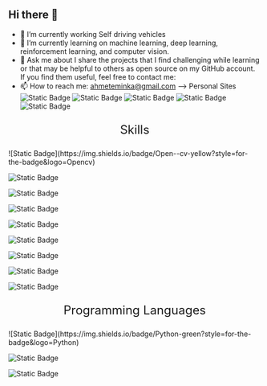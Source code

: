 ## Hi there 👋

- 🔭 I’m currently working Self driving vehicles
- 🌱 I’m currently learning on machine learning, deep learning, reinforcement learning, and computer vision.
- 💬 Ask me about I share the projects that I find challenging while learning or that may be helpful to others as open source on my GitHub account. If you find them useful, feel free to contact me:
- 📫 How to reach me: ahmeteminka@gmail.com
-->
  Personal Sites
  ![Static Badge](https://img.shields.io/badge/Linkedin-blue?style=for-the-badge&logo=Linkedin&link=https%3A%2F%2Fwww.linkedin.com%2Fin%2Fahmet-emin-kazan-727a28257%2F)
  ![Static Badge](https://img.shields.io/badge/Medium-red?style=for-the-badge&logo=Medium&link=https%3A%2F%2Fmedium.com%2F%40ahmeteminka)
![Static Badge](https://img.shields.io/badge/Github-green?style=for-the-badge&logo=Github&link=https%3A%2F%2Fgithub.com%2FAhmetkazann)
![Static Badge](https://img.shields.io/badge/Upwork-black?style=for-the-badge&logo=Upwork&link=https%3A%2F%2Fwww.upwork.com%2Ffreelancers%2F~01bd7e30cb71cb6612)
![Static Badge](https://img.shields.io/badge/Kaggle-yellow?style=for-the-badge&logo=Kaggle&link=https%3A%2F%2Fwww.kaggle.com%2Fahmetkazann)


  

<p align="center" style="font-size: 24px;">
  Skills
</p>
  ![Static Badge](https://img.shields.io/badge/Open--cv-yellow?style=for-the-badge&logo=Opencv)

  ![Static Badge](https://img.shields.io/badge/Carla--sim-black?style=for-the-badge&logo=tesla)

  ![Static Badge](https://img.shields.io/badge/Tensorflow-white?style=for-the-badge&logo=TensorFlow)

  ![Static Badge](https://img.shields.io/badge/Keras-black?style=for-the-badge&logo=Keras)

  ![Static Badge](https://img.shields.io/badge/Pytorch-green?style=for-the-badge&logo=Pytorch)

  ![Static Badge](https://img.shields.io/badge/Scikit--Learn-yellow?style=for-the-badge&logo=Scikit-Learn)

  ![Static Badge](https://img.shields.io/badge/SQL-red?style=for-the-badge&logo=mysql)

  ![Static Badge](https://img.shields.io/badge/QT-black?style=for-the-badge&logo=QT)

  ![Static Badge](https://img.shields.io/badge/GIT-black?style=for-the-badge&logo=GIT)

  <p align="center" style="font-size: 24px;">
  Programming Languages
</p>
  ![Static Badge](https://img.shields.io/badge/Python-green?style=for-the-badge&logo=Python)
  
  ![Static Badge](https://img.shields.io/badge/C%2CC%2B%2B-black?style=for-the-badge&logo=C)

  ![Static Badge](https://img.shields.io/badge/Java-red?style=for-the-badge&logo=JavaScript)



  
  
  
